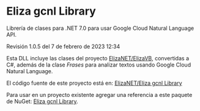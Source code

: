 # Eliza gcnl Library

Librería de clases para .NET 7.0 para usar Google Cloud Natural Language API.

Revisión 1.0.5 del 7 de febrero de 2023 12:34


Esta DLL incluye las clases del proyecto [ElizaNET/ElizaVB](https://github.com/elGuille-info/ElizaNET), convertidas a C#, 
además de la clase _Frases_ para analizar textos usando Google Cloud Natural Language.


El código fuente de este proyecto está en: [ElizaNET/Eliza gcnl Library](https://github.com/elGuille-info/ElizaNET/tree/master/Eliza%20gcnl%20Library)


Para usar en un proyecto existente agregar una referencia a este paquete de NuGet: [Eliza gcnl Library](https://www.nuget.org/packages/Eliza_gcnl_Library/).


